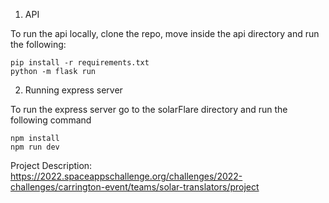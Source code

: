 1. API

To run the api locally, clone the repo, move inside the api directory and run the following:

```
pip install -r requirements.txt
python -m flask run
```

2. Running express server

To run the express server go to the solarFlare directory and run the following command
```
npm install 
npm run dev
```
Project Description: https://2022.spaceappschallenge.org/challenges/2022-challenges/carrington-event/teams/solar-translators/project
